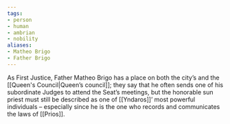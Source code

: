 ```yaml
---
tags:
- person
- human
- ambrian
- nobility
aliases:
- Matheo Brigo
- Father Brigo
---
```

As First Justice, Father Matheo Brigo has a place on both the city’s and the [[Queen's Council|Queen’s council]]; they say that he often sends one of his subordinate Judges to attend the Seat’s meetings, but the honorable sun priest must still be described as one of [[Yndaros]]’ most powerful individuals – especially since he is the one who records and communicates the laws of [[Prios]].